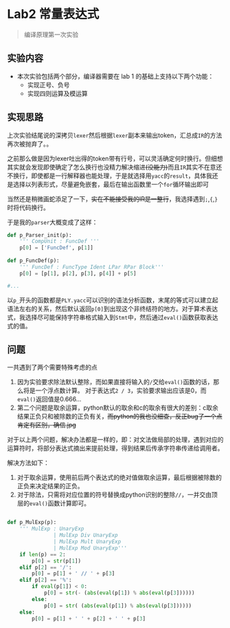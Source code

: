 # Lab2 常量表达式

> 编译原理第一次实验

## 实验内容

- 本次实验包括两个部分，编译器需要在 lab 1 的基础上支持以下两个功能：
    - 实现正号、负号
    - 实现四则运算及模运算
    
    

## 实现思路

上次实验结尾说的深拷贝`lexer`然后根据`lexer`副本来输出token，汇总成`IR`的方法再次被抛弃了。。

之前那么做是因为lexer吐出得的token带有行号，可以灵活确定何时换行。但细想其实就会发现即使确定了怎么换行也没精力解决缩进~~(没能力)~~而且`IR`其实不在意还不换行，即使都是一行解释器也能处理，于是就选择用`yacc`的`result`，具体我还是选择以列表形式，尽量避免嵌套，最后在输出函数里一个`for`循环输出即可

当然还是稍微画蛇添足了一下，~~实在不能接受我的IR是一整行~~，我选择遇到`;`,`{`,`}`时将代码换行。

于是我的`parser`大概变成了这样：
```python
def p_Parser_init(p):
    ''' CompUnit : FuncDef '''
    p[0] = ['FuncDef', p[1]]
    
def p_FuncDef(p):
    ''' FuncDef : FuncType Ident LPar RPar Block'''
    p[0] = [p[1], p[2], p[3], p[4]] + p[5]

#...
```
以`p_`开头的函数都是`PLY.yacc`可以识别的语法分析函数，末尾的等式可以建立起语法左右的关系，然后默认返回`p[0]`到出现这个非终结符的地方。对于算术表达式，我选择尽可能保持字符串格式输入到`Stmt`中，然后通过`eval()`函数获取表达式的值。


## 问题

一共遇到了两个需要特殊考虑的点

1. 因为实验要求除法默认整除，而如果直接将输入的`/`交给`eval()`函数的话，那么将是一个浮点数计算。
对于表达式`2 / 3`，实验要求输出应该是0，而`eval()`返回值是0.666...
2. 第二个问题是取余运算，python默认的取余和c的取余有很大的差别：c取余结果正负只和被除数的正负有关，~~而python的我也没细查，反正bug了一个点肯定有区别，确信.jpg~~

对于以上两个问题，解决办法都是一样的，即：对文法做局部的处理，遇到对应的运算符时，将部分表达式摘出来提前处理，得到结果后传承字符串传递给调用者。

解决方法如下：
1. 对于取余运算，使用前后两个表达式的绝对值做取余运算，最后根据被除数的正负来决定结果的正负。
2. 对于除法，只需将对应位置的符号替换成python识别的整除`//`，一并交由顶层的`eval()`函数计算即可。
```python

def p_MulExp(p):
    ''' MulExp : UnaryExp 
               | MulExp Div UnaryExp
               | MulExp Mult UnaryExp
               | MulExp Mod UnaryExp'''
    if len(p) == 2:
        p[0] = str(p[1])
    elif p[2] == '/':
        p[0] = p[1] + ' // ' + p[3]
    elif p[2] == '%':
        if eval(p[1]) < 0: 
            p[0] = str(- (abs(eval(p[1]) % abs(eval(p[3])))))
        else:
            p[0] = str( (abs(eval(p[1]) % abs(eval(p[3])))))
    else: 
        p[0] = p[1] + ' ' + p[2] + ' ' + p[3]
```

